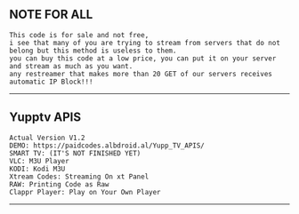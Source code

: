 
NOTE FOR ALL
--------------------------------------------------------------
    This code is for sale and not free,
    i see that many of you are trying to stream from servers that do not belong but this method is useless to them.
    you can buy this code at a low price, you can put it on your server and stream as much as you want.
    any restreamer that makes more than 20 GET of our servers receives automatic IP Block!!!
--------------------------------------------------------------
Yupptv APIS
--------------------------------------------------------------

    Actual Version V1.2
    DEMO: https://paidcodes.albdroid.al/Yupp_TV_APIS/
    SMART TV: (IT'S NOT FINISHED YET)
    VLC: M3U Player
    KODI: Kodi M3U
    Xtream Codes: Streaming On xt Panel
    RAW: Printing Code as Raw
    Clappr Player: Play on Your Own Player
--------------------------------------------------------------
